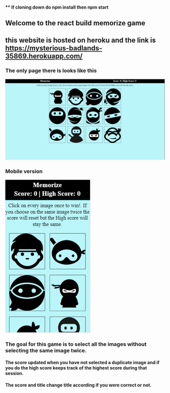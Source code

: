 #### ** If cloning down do npm install then npm start

## Welcome to the react build memorize game
## this website is hosted on heroku and the link is https://mysterious-badlands-35869.herokuapp.com/

### The only page there is looks like this

![website look](webpageLook.PNG)

### Mobile version

![website look](mobileLook.PNG)

### The goal for this game is to select all the images without selecting the same image twice.

#### The score updated when you have not selected a duplicate image and if you do the high score keeps track of the highest score during that session.

#### The score and title change title according if you were correct or not.